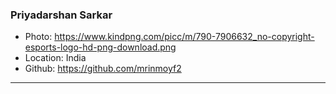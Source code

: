 ### Priyadarshan Sarkar
- Photo: https://www.kindpng.com/picc/m/790-7906632_no-copyright-esports-logo-hd-png-download.png
- Location: India
- Github: https://github.com/mrinmoyf2
***
